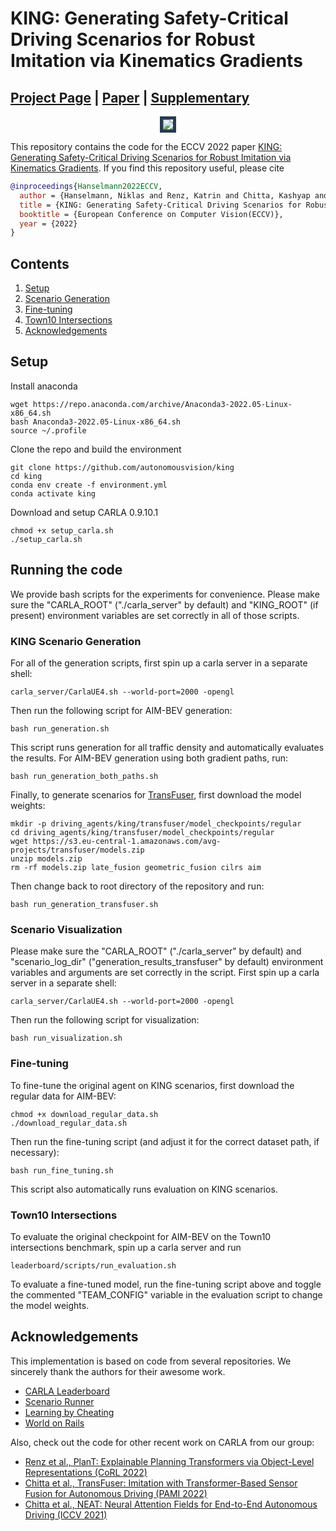 # KING: Generating Safety-Critical Driving Scenarios for Robust Imitation via Kinematics Gradients

## [Project Page](https://lasnik.github.io/king/) | [Paper](https://arxiv.org/pdf/2204.13683.pdf) | [Supplementary](https://lasnik.github.io/king/data/docs/KING_supplementary.pdf)

<div style="text-align: center">
  <img style="border:5px solid #263b50;" src="./assets/animated_teaser_h264.gif"/>
</div>
<!-- <img src="./assets/animated_teaser_h264.gif"> -->

This repository contains the code for the ECCV 2022 paper [KING: Generating Safety-Critical Driving Scenarios for Robust Imitation via Kinematics Gradients](https://arxiv.org/pdf/2204.13683.pdf). If you find this repository useful, please cite
```bibtex
@inproceedings{Hanselmann2022ECCV,
  author = {Hanselmann, Niklas and Renz, Katrin and Chitta, Kashyap and Bhattacharyya, Apratim and Geiger, Andreas},
  title = {KING: Generating Safety-Critical Driving Scenarios for Robust Imitation via Kinematics Gradients},
  booktitle = {European Conference on Computer Vision(ECCV)},
  year = {2022}
}
```

## Contents
1. [Setup](#setup)
3. [Scenario Generation](#king-scenario-generation)
4. [Fine-tuning](#fine-tuning)
5. [Town10 Intersections](#town10-intersections)
7. [Acknowledgements](#acknowledgements)

## Setup
Install anaconda
```Shell
wget https://repo.anaconda.com/archive/Anaconda3-2022.05-Linux-x86_64.sh
bash Anaconda3-2022.05-Linux-x86_64.sh
source ~/.profile
```

Clone the repo and build the environment

```Shell
git clone https://github.com/autonomousvision/king
cd king
conda env create -f environment.yml
conda activate king
```

Download and setup CARLA 0.9.10.1
```Shell
chmod +x setup_carla.sh
./setup_carla.sh
```

## Running the code
We provide bash scripts for the experiments for convenience. Please make sure the "CARLA_ROOT" ("./carla_server" by default) and "KING_ROOT" (if present) environment variables are set correctly in all of those scripts.

### KING Scenario Generation
For all of the generation scripts, first spin up a carla server in a separate shell:
```Shell
carla_server/CarlaUE4.sh --world-port=2000 -opengl
```
Then run the following script for AIM-BEV generation:
```Shell
bash run_generation.sh
```
This script runs generation for all traffic density and automatically evaluates the results.
For AIM-BEV generation using both gradient paths, run:
```Shell
bash run_generation_both_paths.sh
```
Finally, to generate scenarios for [TransFuser](https://github.com/autonomousvision/transfuser), first download the model weights:
```Shell
mkdir -p driving_agents/king/transfuser/model_checkpoints/regular
cd driving_agents/king/transfuser/model_checkpoints/regular
wget https://s3.eu-central-1.amazonaws.com/avg-projects/transfuser/models.zip
unzip models.zip
rm -rf models.zip late_fusion geometric_fusion cilrs aim
```
Then change back to root directory of the repository and run:
```Shell
bash run_generation_transfuser.sh
```

### Scenario Visualization
Please make sure the "CARLA_ROOT" ("./carla_server" by default) and "scenario_log_dir" ("generation_results_transfuser" by default) environment variables and arguments are set correctly in the script.
First spin up a carla server in a separate shell:
```Shell
carla_server/CarlaUE4.sh --world-port=2000 -opengl
```
Then run the following script for visualization:
```Shell
bash run_visualization.sh
```

### Fine-tuning
To fine-tune the original agent on KING scenarios, first download the regular data for AIM-BEV:
```
chmod +x download_regular_data.sh
./download_regular_data.sh
```
Then run the fine-tuning script (and adjust it for the correct dataset path, if necessary):
```
bash run_fine_tuning.sh
```
This script also automatically runs evaluation on KING scenarios.

### Town10 Intersections 
To evaluate the original checkpoint for AIM-BEV on the Town10 intersections benchmark, spin up a carla server and run
```Shell
leaderboard/scripts/run_evaluation.sh
```
To evaluate a fine-tuned model, run the fine-tuning script above and toggle the commented "TEAM_CONFIG" variable in the evaluation script to change the model weights.

## Acknowledgements
This implementation is based on code from several repositories. We sincerely thank the authors for their awesome work.
- [CARLA Leaderboard](https://github.com/carla-simulator/leaderboard)
- [Scenario Runner](https://github.com/carla-simulator/scenario_runner)
- [Learning by Cheating](https://github.com/dotchen/LearningByCheating)
- [World on Rails](https://github.com/dotchen/WorldOnRails)

Also, check out the code for other recent work on CARLA from our group:
- [Renz et al., PlanT: Explainable Planning Transformers via Object-Level Representations (CoRL 2022)](https://github.com/autonomousvision/plant)
- [Chitta et al., TransFuser: Imitation with Transformer-Based Sensor Fusion for Autonomous Driving (PAMI 2022)](https://github.com/autonomousvision/transfuser)
- [Chitta et al., NEAT: Neural Attention Fields for End-to-End Autonomous Driving (ICCV 2021)](https://github.com/autonomousvision/neat)

